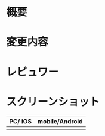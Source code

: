 
# 概要
<!-- テスト通ってますか？ -->
<!-- 変更の目的 もしくは 関連する Issue 番号 -->

# 変更内容
<!-- ビューの変更がある場合はスクショによる比較などがあるとわかりやすい -->

# レビュワー
<!-- @yutamakotaro -->

# スクリーンショット

| PC/ iOS| mobile/Android|
|:---:|:---:|
|       |       |

